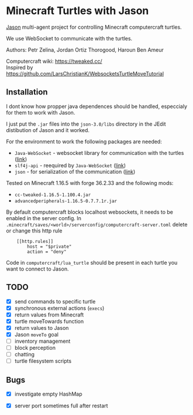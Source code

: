 # Minecraft Turtles with Jason
[Jason](http://jason.sourceforge.net/wp/) multi-agent project for controlling Minecraft computercraft turtles.

We use WebSocket to communicate with the turtles.

Authors: Petr Zelina, Jordan Ortiz Thorogood, Haroun Ben Ameur

Computercraft wiki: https://tweaked.cc/<br>
Inspired by https://github.com/LarsChristianK/WebsocketsTurtleMoveTutorial

## Installation
I dont know how propper java dependences should be handled, especcialy for them to work with Jason.

I just put the `.jar` files into the `json-3.0/libs` directory in the JEdit distibution of Jason and it worked.

For the environment to work the following packages are needed:
* `Java-WebSocket` - websocket library for communication with the turtles ([link](https://github.com/TooTallNate/Java-WebSocket))
* `slf4j-api` - reequired by `Java-WebSocket` ([link](https://www.slf4j.org/))
* `json` - for serialization of the communication ([link](https://mvnrepository.com/artifact/org.json/json))


Tested on Minecraft 1.16.5 with forge 36.2.33 and the following mods:
* `cc-tweaked-1.16.5-1.100.4.jar`
* `advancedperipherals-1.16.5-0.7.7.1r.jar`

By default computercraft blocks localhost websockets, it needs to be enabled in the server config. In `.minecraft/saves/<world>/serverconfig/computercraft-server.toml` delete or change this http rule 
```tmol
	[[http.rules]]
		host = "$private"
		action = "deny"
```

Code in `computercraft/lua_turtle` should be present in each turtle you want to connect to Jason.

## TODO
- [x] send commands to specific turtle
- [x] synchronous external actions (`execs`)
- [x] return values from Minecraft
- [x] turtle moveTowards function
- [x] return values to Jason
- [x] Jason `moveTo` goal
- [ ] inventory management
- [ ] block perception
- [ ] chatting
- [ ] turtle filesystem scripts

## Bugs
- [x] investigate empty HashMap
- [x] server port sometimes full after restart


